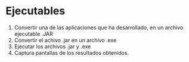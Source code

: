 # Ejecutables
1. Convertir una de las aplicaciones que ha desarrollado, en un archivo ejecutable .JAR
2. Convertir el achivo .jar en un archivo .exe
3. Ejecutar los archivos .jar y .exe
4. Captura pantallas de los resultados obtenidos.
